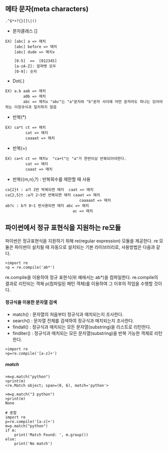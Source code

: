 ## 메타 문자(meta characters)

```
.^$*+?{}[]\|()
```

* 문자클래스 []
```
EX) [abc] a => 매치  
    [abc] before => 매치  
    [abc] dude => 매치x
    
    [0-5]  ==  [012345]
    [a-zA-Z]: 알파벳 모두
    [0-9]: 숫자
```

* Dot(.)
```
EX) a.b aab => 매치
        a0b => 매치
        abc => 매치x "abc"는 "a"문자와 "b"문자 사이에 어떤 문자라도 하나는 있어야 하는 이정규식과 일치하지 않음
```

* 반복(*)
```
EX) ca*t ct => 매치
         cat => 매치
         caaaat => 매치
```

* 반복(+)
```
EX) ca+t ct => 매치x  "ca+t"는 "a"가 한번이상 반복되어야한다.
         cat => 매치
         caaat => 매치
```

* 반복({m,n},?)
: 반복회수를 제한할 때 사용
```
ca{2}t : a가 2번 박복되면 매치  caat => 매치
ca{2,5}t :a가 2~5번 반복되면 매치 caaat => 매치
                                 caaaaat => 매치
ab?c : b가 0~1 번사용되면 매치 abc => 매치
                              ac => 매치
```



## 파이썬에서 정규 표현식을 지원하는 re모듈
파이썬은 정규표현식을 지원하기 위해 re(regular expression) 모듈을 제공한다. re 모듈은 파이썬이 설치될 때 자동으로 설치되는 기본 라이브러리로,
사용방법은 다음과 같다.
```
>import re
>p = re.compile('ab*')
```
re.compile을 이용하여 정규 표현식(위 예에서는 ab*)을 컴파일한다. re.compile의 결과로 리턴되는 객체 p(컴파일된 패턴 객체)를 이용하여 그 이후의 작업을 수행할 것이다.

#### 정규식을 이용한 문자열 검색

* match()    : 문자열의 처음부터 정규식과 매치되는지 조사한다.
* search()   : 문자열 전체를 검색하여 정규식과 매치되는지 조사한다.
* findall()  : 정규식과 매치되는 모든 문자열(substring)을 리스트로 리턴한다.
* finditer() : 정규식과 매치되는 모든 문자열(substring)을 반복 가능한 객체로 리턴한다.

```
>import re
>p=re.compile('[a-z]+')
```
##### match
```
>m=p.match("python")
>print(m)
<re.Match object; span=(0, 6), match='python'>

>m=p.match("3 python")
>print(m)
None

# 종합
import re
p=re.compile('[a-z]+')
m=p.match("python")
if m:
    print('Match Found: ', m.group())
else:
    print('No match')

```




